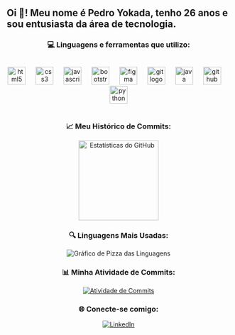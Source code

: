 <h2 align="left">Oi 👋! Meu nome é Pedro Yokada, tenho 26 anos e sou entusiasta da área de tecnologia.</h2>

<div align="center">
  <h3>💻 Linguagens e ferramentas que utilizo:</h3>
  <br>
  <img src="https://cdn.jsdelivr.net/gh/devicons/devicon/icons/html5/html5-original.svg" height="40" alt="html5 logo" />
  <img width="15" />
  <img src="https://cdn.jsdelivr.net/gh/devicons/devicon/icons/css3/css3-original.svg" height="40" alt="css3 logo" />
  <img width="15" />
  <img src="https://cdn.jsdelivr.net/gh/devicons/devicon/icons/javascript/javascript-original.svg" height="40" alt="javascript logo" />
  <img width="15" />
  <img src="https://cdn.jsdelivr.net/gh/devicons/devicon/icons/bootstrap/bootstrap-original.svg" height="40" alt="bootstrap logo" />
  <img width="15" />
  <img src="https://cdn.jsdelivr.net/gh/devicons/devicon/icons/figma/figma-original.svg" height="40" alt="figma logo" />
  <img width="15" />
  <img src="https://cdn.jsdelivr.net/gh/devicons/devicon/icons/git/git-original.svg" height="40" alt="git logo" />
  <img width="15" />
  <img src="https://cdn.jsdelivr.net/gh/devicons/devicon/icons/java/java-original.svg" height="40" alt="java logo" />
  <img width="15" />
  <img src="https://cdn.jsdelivr.net/gh/devicons/devicon/icons/github/github-original.svg" height="40" alt="github logo" />
  <img width="15" />
  <img src="https://cdn.jsdelivr.net/gh/devicons/devicon/icons/python/python-original.svg" height="40" alt="python logo" />
  <br><br>
</div>

<div align="center">
  <h3>📈 Meu Histórico de Commits:</h3>
  <img height="180em" src="https://github-readme-stats.vercel.app/api?username=PedroYokada&show_icons=true&theme=radical&count_private=true" alt="Estatísticas do GitHub" />
</div>

<div align="center">
  <h3>🔍 Linguagens Mais Usadas:</h3>
  <img src="https://github-profile-summary-cards.vercel.app/api/cards/repos-per-language?username=PedroYokada&theme=radical" alt="Gráfico de Pizza das Linguagens" />
</div>

<div align="center">
  <h3>📊 Minha Atividade de Commits:</h3>
  <a href="https://github.com/PedroYokada">
    <img src="https://github-readme-streak-stats.herokuapp.com/?user=PedroYokada&theme=radical" alt="Atividade de Commits" />
  </a>
</div>

<div align="center">
  <h3>🌐 Conecte-se comigo:</h3>
  <a href="https://www.linkedin.com/in/pedroyokada](https://www.linkedin.com/in/pedro-yokada-a20385114" target="_blank">
    <img src="https://img.shields.io/badge/LinkedIn-0A66C2?style=for-the-badge&logo=linkedin&logoColor=white" alt="LinkedIn" />
  </a>
  <br><br>
</div>





